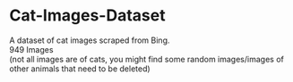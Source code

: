 # Cat-Images-Dataset
A dataset of cat images scraped from Bing.  
949 Images  
(not all images are of cats, you might find some random images/images of other animals that need to be deleted)   

